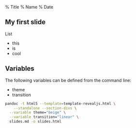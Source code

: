 % Title
% Name
% Date


My first slide
--------------------

List

* this 
* is
* cool

Variables
---------

The following variables can be defined from the command line:

* theme
* transition

```bash
pandoc -t html5 --template=template-revealjs.html \
	--standalone --section-divs \
  --variable theme="beige" \
  --variable transition="linear" \
  slides.md -o slides.html
```
